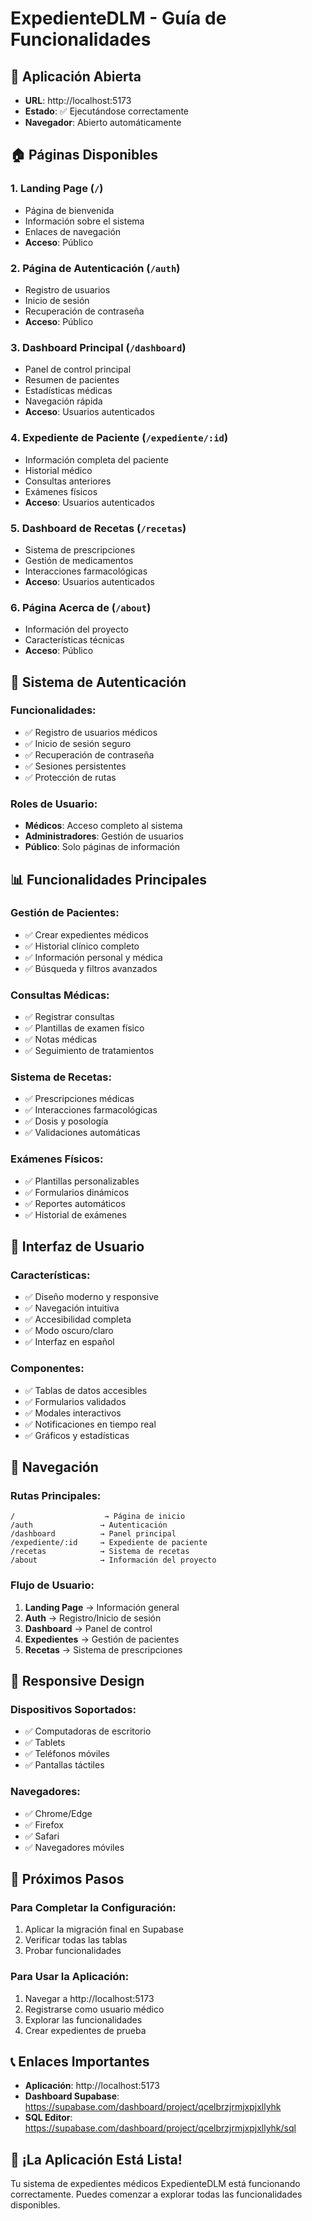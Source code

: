 # ExpedienteDLM - Guía de Funcionalidades

## 🎯 **Aplicación Abierta**
- **URL**: http://localhost:5173
- **Estado**: ✅ Ejecutándose correctamente
- **Navegador**: Abierto automáticamente

## 🏠 **Páginas Disponibles**

### 1. **Landing Page** (`/`)
- Página de bienvenida
- Información sobre el sistema
- Enlaces de navegación
- **Acceso**: Público

### 2. **Página de Autenticación** (`/auth`)
- Registro de usuarios
- Inicio de sesión
- Recuperación de contraseña
- **Acceso**: Público

### 3. **Dashboard Principal** (`/dashboard`)
- Panel de control principal
- Resumen de pacientes
- Estadísticas médicas
- Navegación rápida
- **Acceso**: Usuarios autenticados

### 4. **Expediente de Paciente** (`/expediente/:id`)
- Información completa del paciente
- Historial médico
- Consultas anteriores
- Exámenes físicos
- **Acceso**: Usuarios autenticados

### 5. **Dashboard de Recetas** (`/recetas`)
- Sistema de prescripciones
- Gestión de medicamentos
- Interacciones farmacológicas
- **Acceso**: Usuarios autenticados

### 6. **Página Acerca de** (`/about`)
- Información del proyecto
- Características técnicas
- **Acceso**: Público

## 🔐 **Sistema de Autenticación**

### **Funcionalidades:**
- ✅ Registro de usuarios médicos
- ✅ Inicio de sesión seguro
- ✅ Recuperación de contraseña
- ✅ Sesiones persistentes
- ✅ Protección de rutas

### **Roles de Usuario:**
- **Médicos**: Acceso completo al sistema
- **Administradores**: Gestión de usuarios
- **Público**: Solo páginas de información

## 📊 **Funcionalidades Principales**

### **Gestión de Pacientes:**
- ✅ Crear expedientes médicos
- ✅ Historial clínico completo
- ✅ Información personal y médica
- ✅ Búsqueda y filtros avanzados

### **Consultas Médicas:**
- ✅ Registrar consultas
- ✅ Plantillas de examen físico
- ✅ Notas médicas
- ✅ Seguimiento de tratamientos

### **Sistema de Recetas:**
- ✅ Prescripciones médicas
- ✅ Interacciones farmacológicas
- ✅ Dosis y posología
- ✅ Validaciones automáticas

### **Exámenes Físicos:**
- ✅ Plantillas personalizables
- ✅ Formularios dinámicos
- ✅ Reportes automáticos
- ✅ Historial de exámenes

## 🎨 **Interfaz de Usuario**

### **Características:**
- ✅ Diseño moderno y responsive
- ✅ Navegación intuitiva
- ✅ Accesibilidad completa
- ✅ Modo oscuro/claro
- ✅ Interfaz en español

### **Componentes:**
- ✅ Tablas de datos accesibles
- ✅ Formularios validados
- ✅ Modales interactivos
- ✅ Notificaciones en tiempo real
- ✅ Gráficos y estadísticas

## 🔧 **Navegación**

### **Rutas Principales:**
```
/                    → Página de inicio
/auth               → Autenticación
/dashboard          → Panel principal
/expediente/:id     → Expediente de paciente
/recetas            → Sistema de recetas
/about              → Información del proyecto
```

### **Flujo de Usuario:**
1. **Landing Page** → Información general
2. **Auth** → Registro/Inicio de sesión
3. **Dashboard** → Panel de control
4. **Expedientes** → Gestión de pacientes
5. **Recetas** → Sistema de prescripciones

## 📱 **Responsive Design**

### **Dispositivos Soportados:**
- ✅ Computadoras de escritorio
- ✅ Tablets
- ✅ Teléfonos móviles
- ✅ Pantallas táctiles

### **Navegadores:**
- ✅ Chrome/Edge
- ✅ Firefox
- ✅ Safari
- ✅ Navegadores móviles

## 🚀 **Próximos Pasos**

### **Para Completar la Configuración:**
1. Aplicar la migración final en Supabase
2. Verificar todas las tablas
3. Probar funcionalidades

### **Para Usar la Aplicación:**
1. Navegar a http://localhost:5173
2. Registrarse como usuario médico
3. Explorar las funcionalidades
4. Crear expedientes de prueba

## 📞 **Enlaces Importantes**

- **Aplicación**: http://localhost:5173
- **Dashboard Supabase**: https://supabase.com/dashboard/project/qcelbrzjrmjxpjxllyhk
- **SQL Editor**: https://supabase.com/dashboard/project/qcelbrzjrmjxpjxllyhk/sql

## 🎉 **¡La Aplicación Está Lista!**

Tu sistema de expedientes médicos ExpedienteDLM está funcionando correctamente. Puedes comenzar a explorar todas las funcionalidades disponibles. 